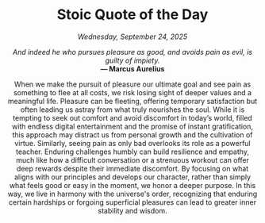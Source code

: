 <h1 align="center">Stoic Quote of the Day</h1>
<p align="center"><em><!--START_SECTION:current-date-->
Wednesday, September 24, 2025
<!--END_SECTION:current-date--></em></p>
<p align="center">
    <em><!--START_SECTION:quote-text-->
And indeed he who pursues pleasure as good, and avoids pain as evil, is guilty of impiety.
<!--END_SECTION:quote-text--></em><br>
    <strong>— <!--START_SECTION:quote-author-->
Marcus Aurelius
<!--END_SECTION:quote-author--></strong>
</p>

<p align="center" style="max-width:600px;margin:0 auto;">
<!--START_SECTION:quote-interpretation-->
When we make the pursuit of pleasure our ultimate goal and see pain as something to flee at all costs, we risk losing sight of deeper values and a meaningful life. Pleasure can be fleeting, offering temporary satisfaction but often leading us astray from what truly nourishes the soul. While it is tempting to seek out comfort and avoid discomfort in today’s world, filled with endless digital entertainment and the promise of instant gratification, this approach may distract us from personal growth and the cultivation of virtue. Similarly, seeing pain as only bad overlooks its role as a powerful teacher. Enduring challenges humbly can build resilience and empathy, much like how a difficult conversation or a strenuous workout can offer deep rewards despite their immediate discomfort. By focusing on what aligns with our principles and develops our character, rather than simply what feels good or easy in the moment, we honor a deeper purpose. In this way, we live in harmony with the universe's order, recognizing that enduring certain hardships or forgoing superficial pleasures can lead to greater inner stability and wisdom.
<!--END_SECTION:quote-interpretation-->
</p>
